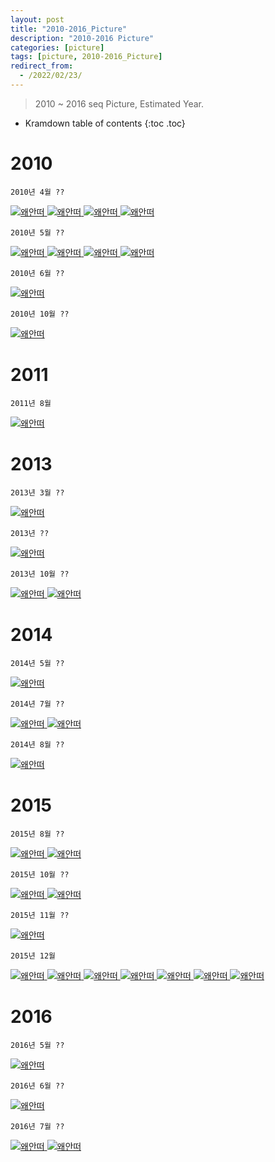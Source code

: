 ```yaml
---
layout: post
title: "2010-2016_Picture"
description: "2010-2016 Picture"
categories: [picture]
tags: [picture, 2010-2016_Picture]
redirect_from:
  - /2022/02/23/
---
```


> 2010 ~ 2016 seq Picture, Estimated Year.

* Kramdown table of contents
{:toc .toc}

# 2010

~~~
2010년 4월 ??
~~~
<a class="post-image" href="{{site.baseurl}}/assets/images/picture/before/2010_me.jpg">
<img itemprop="image" data-src="{{site.baseurl}}/assets/images/picture/before/2010_me.jpg" src="{{site.baseurl}}/assets/javascripts/unveil/loader.gif" alt="왜안떠" />
</a>
 
<!-- <a class="post-image" href="{{site.baseurl}}/assets/images/picture/before/jinyoon.jpg">
<img itemprop="image" data-src="{{site.baseurl}}/assets/images/picture/before/jinyoon.jpg" src="{{site.baseurl}}/assets/javascripts/unveil/loader.gif" alt="왜안떠" />
</a> -->
 
<a class="post-image" href="{{site.baseurl}}/assets/images/picture/before/girs.jpg">
<img itemprop="image" data-src="{{site.baseurl}}/assets/images/picture/before/girs.jpg" src="{{site.baseurl}}/assets/javascripts/unveil/loader.gif" alt="왜안떠" />
</a>
 
<a class="post-image" href="{{site.baseurl}}/assets/images/picture/before/girs2.jpg">
<img itemprop="image" data-src="{{site.baseurl}}/assets/images/picture/before/girs2.jpg" src="{{site.baseurl}}/assets/javascripts/unveil/loader.gif" alt="왜안떠" />
</a>
 
<a class="post-image" href="{{site.baseurl}}/assets/images/picture/before/2010_room.jpg">
<img itemprop="image" data-src="{{site.baseurl}}/assets/images/picture/before/2010_room.jpg" src="{{site.baseurl}}/assets/javascripts/unveil/loader.gif" alt="왜안떠" />
</a>
 
~~~
2010년 5월 ??
~~~
<a class="post-image" href="{{site.baseurl}}/assets/images/picture/before/mtstart.jpg">
<img itemprop="image" data-src="{{site.baseurl}}/assets/images/picture/before/mtstart.jpg" src="{{site.baseurl}}/assets/javascripts/unveil/loader.gif" alt="왜안떠" />
</a>
 
<a class="post-image" href="{{site.baseurl}}/assets/images/picture/before/mt2.jpg">
<img itemprop="image" data-src="{{site.baseurl}}/assets/images/picture/before/mt2.jpg" src="{{site.baseurl}}/assets/javascripts/unveil/loader.gif" alt="왜안떠" />
</a>
 
<a class="post-image" href="{{site.baseurl}}/assets/images/picture/before/mt3.jpg">
<img itemprop="image" data-src="{{site.baseurl}}/assets/images/picture/before/mt3.jpg" src="{{site.baseurl}}/assets/javascripts/unveil/loader.gif" alt="왜안떠" />
</a>
 
<a class="post-image" href="{{site.baseurl}}/assets/images/picture/before/drink.jpg">
<img itemprop="image" data-src="{{site.baseurl}}/assets/images/picture/before/drink.jpg" src="{{site.baseurl}}/assets/javascripts/unveil/loader.gif" alt="왜안떠" />
</a>
 
~~~
2010년 6월 ??
~~~
<a class="post-image" href="{{site.baseurl}}/assets/images/picture/before/2010m_birth.jpg">
<img itemprop="image" data-src="{{site.baseurl}}/assets/images/picture/before/2010m_birth.jpg" src="{{site.baseurl}}/assets/javascripts/unveil/loader.gif" alt="왜안떠" />
</a>
 
~~~
2010년 10월 ??
~~~
<a class="post-image" href="{{site.baseurl}}/assets/images/picture/before/2010_mans.jpg">
<img itemprop="image" data-src="{{site.baseurl}}/assets/images/picture/before/2010_mans.jpg" src="{{site.baseurl}}/assets/javascripts/unveil/loader.gif" alt="왜안떠" />
</a>

# 2011

~~~
2011년 8월
~~~
<a class="post-image" href="{{site.baseurl}}/assets/images/picture/before/vacation.jpg">
<img itemprop="image" data-src="{{site.baseurl}}/assets/images/picture/before/vacation.jpg" src="{{site.baseurl}}/assets/javascripts/unveil/loader.gif" alt="왜안떠" />
</a>

# 2013

~~~
2013년 3월 ??
~~~
<a class="post-image" href="{{site.baseurl}}/assets/images/picture/before/2013_mans.jpg">
<img itemprop="image" data-src="{{site.baseurl}}/assets/images/picture/before/2013_mans.jpg" src="{{site.baseurl}}/assets/javascripts/unveil/loader.gif" alt="왜안떠" />
</a>
 
~~~
2013년 ??
~~~
<a class="post-image" href="{{site.baseurl}}/assets/images/picture/before/2013_minchan.jpg">
<img itemprop="image" data-src="{{site.baseurl}}/assets/images/picture/before/2013_minchan.jpg" src="{{site.baseurl}}/assets/javascripts/unveil/loader.gif" alt="왜안떠" />
</a>
 
~~~
2013년 10월 ??
~~~ 
<a class="post-image" href="{{site.baseurl}}/assets/images/picture/before/2013_hayang.jpg">
<img itemprop="image" data-src="{{site.baseurl}}/assets/images/picture/before/2013_hayang.jpg" src="{{site.baseurl}}/assets/javascripts/unveil/loader.gif" alt="왜안떠" />
</a>
 
<a class="post-image" href="{{site.baseurl}}/assets/images/picture/before/2013_jinyeong.png">
<img itemprop="image" data-src="{{site.baseurl}}/assets/images/picture/before/2013_jinyeong.png" src="{{site.baseurl}}/assets/javascripts/unveil/loader.gif" alt="왜안떠" />
</a>
 
# 2014

~~~
2014년 5월 ??
~~~
<a class="post-image" href="{{site.baseurl}}/assets/images/picture/before/military.jpg">
<img itemprop="image" data-src="{{site.baseurl}}/assets/images/picture/before/military.jpg" src="{{site.baseurl}}/assets/javascripts/unveil/loader.gif" alt="왜안떠" />
</a>
 
~~~
2014년 7월 ??
~~~
<a class="post-image" href="{{site.baseurl}}/assets/images/picture/before/home1.jpg">
<img itemprop="image" data-src="{{site.baseurl}}/assets/images/picture/before/home1.jpg" src="{{site.baseurl}}/assets/javascripts/unveil/loader.gif" alt="왜안떠" />
</a>
 
<a class="post-image" href="{{site.baseurl}}/assets/images/picture/before/home2.jpg">
<img itemprop="image" data-src="{{site.baseurl}}/assets/images/picture/before/home2.jpg" src="{{site.baseurl}}/assets/javascripts/unveil/loader.gif" alt="왜안떠" />
</a>
 
~~~
2014년 8월 ??
~~~
<a class="post-image" href="{{site.baseurl}}/assets/images/picture/before/byun_ji.jpg">
<img itemprop="image" data-src="{{site.baseurl}}/assets/images/picture/before/byun_ji.jpg" src="{{site.baseurl}}/assets/javascripts/unveil/loader.gif" alt="왜안떠" />
</a>

# 2015

~~~
2015년 8월 ??
~~~
<a class="post-image" href="{{site.baseurl}}/assets/images/picture/before/hongbyun_ji.jpg">
<img itemprop="image" data-src="{{site.baseurl}}/assets/images/picture/before/hongbyun_ji.jpg" src="{{site.baseurl}}/assets/javascripts/unveil/loader.gif" alt="왜안떠" />
</a>
 
<a class="post-image" href="{{site.baseurl}}/assets/images/picture/before/hongbyun_ji2.jpg">
<img itemprop="image" data-src="{{site.baseurl}}/assets/images/picture/before/hongbyun_ji2.jpg" src="{{site.baseurl}}/assets/javascripts/unveil/loader.gif" alt="왜안떠" />
</a>
 
~~~
2015년 10월 ??
~~~
<a class="post-image" href="{{site.baseurl}}/assets/images/picture/before/junseok.jpg">
<img itemprop="image" data-src="{{site.baseurl}}/assets/images/picture/before/junseok.jpg" src="{{site.baseurl}}/assets/javascripts/unveil/loader.gif" alt="왜안떠" />
</a>
 
<a class="post-image" href="{{site.baseurl}}/assets/images/picture/before/junseok2.jpg">
<img itemprop="image" data-src="{{site.baseurl}}/assets/images/picture/before/junseok2.jpg" src="{{site.baseurl}}/assets/javascripts/unveil/loader.gif" alt="왜안떠" />
</a>
 
~~~
2015년 11월 ??
~~~ 
<a class="post-image" href="{{site.baseurl}}/assets/images/picture/before/2015_jinyeongroom.jpg">
<img itemprop="image" data-src="{{site.baseurl}}/assets/images/picture/before/2015_jinyeongroom.jpg" src="{{site.baseurl}}/assets/javascripts/unveil/loader.gif" alt="왜안떠" />
</a>
 
~~~
2015년 12월
~~~
<a class="post-image" href="{{site.baseurl}}/assets/images/picture/before/ganggu.jpg">
<img itemprop="image" data-src="{{site.baseurl}}/assets/images/picture/before/ganggu.jpg" src="{{site.baseurl}}/assets/javascripts/unveil/loader.gif" alt="왜안떠" />
</a>
 
<a class="post-image" href="{{site.baseurl}}/assets/images/picture/before/ganggu1.jpg">
<img itemprop="image" data-src="{{site.baseurl}}/assets/images/picture/before/ganggu1.jpg" src="{{site.baseurl}}/assets/javascripts/unveil/loader.gif" alt="왜안떠" />
</a>
 
<a class="post-image" href="{{site.baseurl}}/assets/images/picture/before/ganggu2.jpg">
<img itemprop="image" data-src="{{site.baseurl}}/assets/images/picture/before/ganggu2.jpg" src="{{site.baseurl}}/assets/javascripts/unveil/loader.gif" alt="왜안떠" />
</a>
 
<a class="post-image" href="{{site.baseurl}}/assets/images/picture/before/ganggu3.jpg">
<img itemprop="image" data-src="{{site.baseurl}}/assets/images/picture/before/ganggu3.jpg" src="{{site.baseurl}}/assets/javascripts/unveil/loader.gif" alt="왜안떠" />
</a>
 
<a class="post-image" href="{{site.baseurl}}/assets/images/picture/before/ganggu4.jpg">
<img itemprop="image" data-src="{{site.baseurl}}/assets/images/picture/before/ganggu4.jpg" src="{{site.baseurl}}/assets/javascripts/unveil/loader.gif" alt="왜안떠" />
</a>
 
<a class="post-image" href="{{site.baseurl}}/assets/images/picture/before/ganggu5.jpg">
<img itemprop="image" data-src="{{site.baseurl}}/assets/images/picture/before/ganggu5.jpg" src="{{site.baseurl}}/assets/javascripts/unveil/loader.gif" alt="왜안떠" />
</a>
 
<a class="post-image" href="{{site.baseurl}}/assets/images/picture/before/ganggu6.jpg">
<img itemprop="image" data-src="{{site.baseurl}}/assets/images/picture/before/ganggu6.jpg" src="{{site.baseurl}}/assets/javascripts/unveil/loader.gif" alt="왜안떠" />
</a>
 
# 2016

~~~
2016년 5월 ??
~~~
<a class="post-image" href="{{site.baseurl}}/assets/images/picture/before/minchan.jpg">
<img itemprop="image" data-src="{{site.baseurl}}/assets/images/picture/before/minchan.jpg" src="{{site.baseurl}}/assets/javascripts/unveil/loader.gif" alt="왜안떠" />
</a>
 
~~~
2016년 6월 ??
~~~
<a class="post-image" href="{{site.baseurl}}/assets/images/picture/before/minchan_pal.jpg">
<img itemprop="image" data-src="{{site.baseurl}}/assets/images/picture/before/minchan_pal.jpg" src="{{site.baseurl}}/assets/javascripts/unveil/loader.gif" alt="왜안떠" />
</a>
 
~~~
2016년 7월 ??
~~~
<a class="post-image" href="{{site.baseurl}}/assets/images/picture/before/2016_someday.jpg">
<img itemprop="image" data-src="{{site.baseurl}}/assets/images/picture/before/2016_someday.jpg" src="{{site.baseurl}}/assets/javascripts/unveil/loader.gif" alt="왜안떠" />
</a>
 
<a class="post-image" href="{{site.baseurl}}/assets/images/picture/before/2016_jirisan.jpg">
<img itemprop="image" data-src="{{site.baseurl}}/assets/images/picture/before/2016_jirisan.jpg" src="{{site.baseurl}}/assets/javascripts/unveil/loader.gif" alt="왜안떠" />
</a>
 